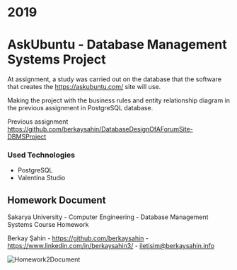# 2019
# AskUbuntu - Database Management Systems Project

  At assignment, a study was carried out on the database that the software
  that creates the https://askubuntu.com/ site will use.
  
  Making the project with the business rules and entity relationship diagram in the previous assignment in PostgreSQL database.
  
  Previous assignment https://github.com/berkaysahin/DatabaseDesignOfAForumSite-DBMSProject

### Used Technologies
  
  - PostgreSQL
  - Valentina Studio

## Homework Document

Sakarya University - Computer Engineering - Database Management Systems Course Homework

Berkay Şahin - https://github.com/berkaysahin - https://www.linkedin.com/in/berkaysahin3/ - iletisim@berkaysahin.info

![Homework2Document](https://user-images.githubusercontent.com/23323317/111081371-08e50900-8514-11eb-9722-475091e46136.jpg)
